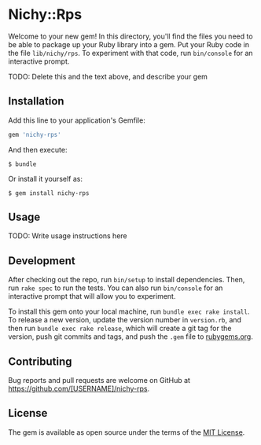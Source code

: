 # Nichy::Rps

Welcome to your new gem! In this directory, you'll find the files you need to be able to package up your Ruby library into a gem. Put your Ruby code in the file `lib/nichy/rps`. To experiment with that code, run `bin/console` for an interactive prompt.

TODO: Delete this and the text above, and describe your gem

## Installation

Add this line to your application's Gemfile:

```ruby
gem 'nichy-rps'
```

And then execute:

    $ bundle

Or install it yourself as:

    $ gem install nichy-rps

## Usage

TODO: Write usage instructions here

## Development

After checking out the repo, run `bin/setup` to install dependencies. Then, run `rake spec` to run the tests. You can also run `bin/console` for an interactive prompt that will allow you to experiment.

To install this gem onto your local machine, run `bundle exec rake install`. To release a new version, update the version number in `version.rb`, and then run `bundle exec rake release`, which will create a git tag for the version, push git commits and tags, and push the `.gem` file to [rubygems.org](https://rubygems.org).

## Contributing

Bug reports and pull requests are welcome on GitHub at https://github.com/[USERNAME]/nichy-rps.

## License

The gem is available as open source under the terms of the [MIT License](https://opensource.org/licenses/MIT).
